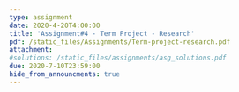 ```yaml
---
type: assignment
date: 2020-4-20T4:00:00
title: 'Assignment#4 - Term Project - Research'
pdf: /static_files/Assignments/Term-project-research.pdf
attachment: 
#solutions: /static_files/assignments/asg_solutions.pdf
due: 2020-7-10T23:59:00
hide_from_announcments: true
---
```


